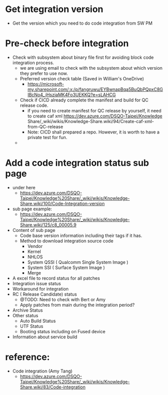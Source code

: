 
# Get integration version
- Get the version which you need to do code integration from SW PM

# Pre-check before integration
- Check with subsystem about binary file first for avoiding block code integration process.
  - we are using email to check with the subsystem about which version they prefer to use now.
  - Preferred version check table (Saved in William's OneDrive)
    - https://microsoft-my.sharepoint.com/:x:/p/fangruwu/EYBwnapBqa5BuQbPQpxC8GIBcNo4_jHsziaMK4Fo3UEKKQ?e=sLAHCG 
  - Check if CICD already complete the manifest and build for QC release code.
    - if you need to create manifest for QC release by yourself, it need to create caf xml
https://dev.azure.com/DSQO-Taipei/Knowledge Share/_wiki/wikis/Knowledge-Share.wiki/94/Create-caf-xml-from-QC-release
    - Note: CICD shall prepared a repo. However, it is worth to have a private test for fun.
  -

# Add a code integration status sub page 
  - under here
    - https://dev.azure.com/DSQO-Taipei/Knowledge%20Share/_wiki/wikis/Knowledge-Share.wiki/100/Code-Integration-version
  - sub page example: 
    - https://dev.azure.com/DSQO-Taipei/Knowledge%20Share/_wiki/wikis/Knowledge-Share.wiki/125/c8_00005.9
  - Content of sub page
    - Code base version information including their tags if it has.
    - Method to download integration source code
      - Vendor
      - Kernel
      - NHLOS
      - System QSSI ( Qualcomm Single System Image )
      - System SSI ( Surface System Image )
      - Merge
   - A excel file to record status for all patches
   - Integration issue status
   - Workaround for integration
   - RC ( Release Candidate) status
     - @TODO: Need to check with Bert or Amy
     - Apply patches from main during the integration period?
   - Archive Status
   - Other status
     - Auto Build Status
     - UTF Status
     - Booting status including on Fused device
   - Information about service build


# reference:
- Code integration (Amy Tang)
  - https://dev.azure.com/DSQO-Taipei/Knowledge%20Share/_wiki/wikis/Knowledge-Share.wiki/83/Code-integration